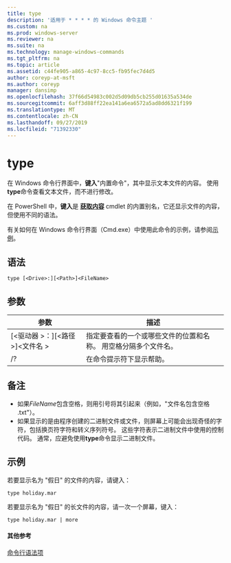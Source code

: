 ```yaml
---
title: type
description: '适用于 * * * * 的 Windows 命令主题 '
ms.custom: na
ms.prod: windows-server
ms.reviewer: na
ms.suite: na
ms.technology: manage-windows-commands
ms.tgt_pltfrm: na
ms.topic: article
ms.assetid: c44fe905-a865-4c97-8cc5-fb95fec7d4d5
author: coreyp-at-msft
ms.author: coreyp
manager: dansimp
ms.openlocfilehash: 37f66d54983c002d5d09db5cb255d01635a534de
ms.sourcegitcommit: 6aff3d88ff22ea141a6ea6572a5ad8dd6321f199
ms.translationtype: MT
ms.contentlocale: zh-CN
ms.lasthandoff: 09/27/2019
ms.locfileid: "71392330"
---
```

# <a name="type"></a>type


在 Windows 命令行界面中，**键入**"内置命令"，其中显示文本文件的内容。 使用**type**命令查看文本文件，而不进行修改。


在 PowerShell 中，**键入**是 **[获取内容](https://docs.microsoft.com/powershell/module/microsoft.powershell.management/get-content)** cmdlet 的内置别名，它还显示文件的内容，但使用不同的语法。


有关如何在 Windows 命令行界面（Cmd.exe）中使用此命令的示例，请参阅[示例](#BKMK_examples)。

## <a name="syntax"></a>语法

```
type [<Drive>:][<Path>]<FileName>
```

## <a name="parameters"></a>参数

|参数|描述|
|---------|-----------|
|[\<驱动器 >：][\<路径 >]\<文件名 >|指定要查看的一个或哪些文件的位置和名称。 用空格分隔多个文件名。|
|/?|在命令提示符下显示帮助。|

## <a name="remarks"></a>备注

-   如果*FileName*包含空格，则用引号将其引起来（例如，"文件名包含空格 .txt"）。
-   如果显示的是由程序创建的二进制文件或文件，则屏幕上可能会出现奇怪的字符，包括换页符字符和转义序列符号。 这些字符表示二进制文件中使用的控制代码。 通常，应避免使用**type**命令显示二进制文件。

## <a name="BKMK_examples"></a>示例

若要显示名为 "假日" 的文件的内容，请键入：
```
type holiday.mar 
```
若要显示名为 "假日" 的长文件的内容，请一次一个屏幕，键入：
```
type holiday.mar | more 
```

#### <a name="additional-references"></a>其他参考

[命令行语法项](command-line-syntax-key.md)
